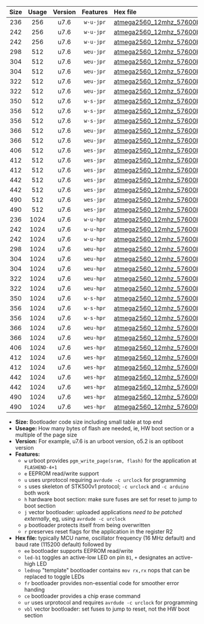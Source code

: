 |Size|Usage|Version|Features|Hex file|
|:-:|:-:|:-:|:-:|:--|
|236|256|u7.6|`w-u-jpr`|[atmega2560_12mhz_57600bps_ur_vbl.hex](https://raw.githubusercontent.com/stefanrueger/urboot/main/atmega2560_12mhz_57600bps_ur_vbl.hex)|
|242|256|u7.6|`w-u-jpr`|[atmega2560_12mhz_57600bps_led+b7_ur_vbl.hex](https://raw.githubusercontent.com/stefanrueger/urboot/main/atmega2560_12mhz_57600bps_led+b7_ur_vbl.hex)|
|242|256|u7.6|`w-u-jpr`|[atmega2560_12mhz_57600bps_lednop_ur_vbl.hex](https://raw.githubusercontent.com/stefanrueger/urboot/main/atmega2560_12mhz_57600bps_lednop_ur_vbl.hex)|
|298|512|u7.6|`weu-jpr`|[atmega2560_12mhz_57600bps_ee_ur_vbl.hex](https://raw.githubusercontent.com/stefanrueger/urboot/main/atmega2560_12mhz_57600bps_ee_ur_vbl.hex)|
|304|512|u7.6|`weu-jpr`|[atmega2560_12mhz_57600bps_ee_led+b7_ur_vbl.hex](https://raw.githubusercontent.com/stefanrueger/urboot/main/atmega2560_12mhz_57600bps_ee_led+b7_ur_vbl.hex)|
|304|512|u7.6|`weu-jpr`|[atmega2560_12mhz_57600bps_ee_lednop_ur_vbl.hex](https://raw.githubusercontent.com/stefanrueger/urboot/main/atmega2560_12mhz_57600bps_ee_lednop_ur_vbl.hex)|
|322|512|u7.6|`weu-jpr`|[atmega2560_12mhz_57600bps_ee_led+b7_fr_ur_vbl.hex](https://raw.githubusercontent.com/stefanrueger/urboot/main/atmega2560_12mhz_57600bps_ee_led+b7_fr_ur_vbl.hex)|
|322|512|u7.6|`weu-jpr`|[atmega2560_12mhz_57600bps_ee_lednop_fr_ur_vbl.hex](https://raw.githubusercontent.com/stefanrueger/urboot/main/atmega2560_12mhz_57600bps_ee_lednop_fr_ur_vbl.hex)|
|350|512|u7.6|`w-s-jpr`|[atmega2560_12mhz_57600bps_vbl.hex](https://raw.githubusercontent.com/stefanrueger/urboot/main/atmega2560_12mhz_57600bps_vbl.hex)|
|356|512|u7.6|`w-s-jpr`|[atmega2560_12mhz_57600bps_led+b7_vbl.hex](https://raw.githubusercontent.com/stefanrueger/urboot/main/atmega2560_12mhz_57600bps_led+b7_vbl.hex)|
|356|512|u7.6|`w-s-jpr`|[atmega2560_12mhz_57600bps_lednop_vbl.hex](https://raw.githubusercontent.com/stefanrueger/urboot/main/atmega2560_12mhz_57600bps_lednop_vbl.hex)|
|366|512|u7.6|`weu-jpr`|[atmega2560_12mhz_57600bps_ee_led+b7_fr_ce_ur_vbl.hex](https://raw.githubusercontent.com/stefanrueger/urboot/main/atmega2560_12mhz_57600bps_ee_led+b7_fr_ce_ur_vbl.hex)|
|366|512|u7.6|`weu-jpr`|[atmega2560_12mhz_57600bps_ee_lednop_fr_ce_ur_vbl.hex](https://raw.githubusercontent.com/stefanrueger/urboot/main/atmega2560_12mhz_57600bps_ee_lednop_fr_ce_ur_vbl.hex)|
|406|512|u7.6|`wes-jpr`|[atmega2560_12mhz_57600bps_ee_vbl.hex](https://raw.githubusercontent.com/stefanrueger/urboot/main/atmega2560_12mhz_57600bps_ee_vbl.hex)|
|412|512|u7.6|`wes-jpr`|[atmega2560_12mhz_57600bps_ee_led+b7_vbl.hex](https://raw.githubusercontent.com/stefanrueger/urboot/main/atmega2560_12mhz_57600bps_ee_led+b7_vbl.hex)|
|412|512|u7.6|`wes-jpr`|[atmega2560_12mhz_57600bps_ee_lednop_vbl.hex](https://raw.githubusercontent.com/stefanrueger/urboot/main/atmega2560_12mhz_57600bps_ee_lednop_vbl.hex)|
|442|512|u7.6|`wes-jpr`|[atmega2560_12mhz_57600bps_ee_led+b7_fr_vbl.hex](https://raw.githubusercontent.com/stefanrueger/urboot/main/atmega2560_12mhz_57600bps_ee_led+b7_fr_vbl.hex)|
|442|512|u7.6|`wes-jpr`|[atmega2560_12mhz_57600bps_ee_lednop_fr_vbl.hex](https://raw.githubusercontent.com/stefanrueger/urboot/main/atmega2560_12mhz_57600bps_ee_lednop_fr_vbl.hex)|
|490|512|u7.6|`wes-jpr`|[atmega2560_12mhz_57600bps_ee_led+b7_fr_ce_vbl.hex](https://raw.githubusercontent.com/stefanrueger/urboot/main/atmega2560_12mhz_57600bps_ee_led+b7_fr_ce_vbl.hex)|
|490|512|u7.6|`wes-jpr`|[atmega2560_12mhz_57600bps_ee_lednop_fr_ce_vbl.hex](https://raw.githubusercontent.com/stefanrueger/urboot/main/atmega2560_12mhz_57600bps_ee_lednop_fr_ce_vbl.hex)|
|236|1024|u7.6|`w-u-hpr`|[atmega2560_12mhz_57600bps_ur.hex](https://raw.githubusercontent.com/stefanrueger/urboot/main/atmega2560_12mhz_57600bps_ur.hex)|
|242|1024|u7.6|`w-u-hpr`|[atmega2560_12mhz_57600bps_led+b7_ur.hex](https://raw.githubusercontent.com/stefanrueger/urboot/main/atmega2560_12mhz_57600bps_led+b7_ur.hex)|
|242|1024|u7.6|`w-u-hpr`|[atmega2560_12mhz_57600bps_lednop_ur.hex](https://raw.githubusercontent.com/stefanrueger/urboot/main/atmega2560_12mhz_57600bps_lednop_ur.hex)|
|298|1024|u7.6|`weu-hpr`|[atmega2560_12mhz_57600bps_ee_ur.hex](https://raw.githubusercontent.com/stefanrueger/urboot/main/atmega2560_12mhz_57600bps_ee_ur.hex)|
|304|1024|u7.6|`weu-hpr`|[atmega2560_12mhz_57600bps_ee_led+b7_ur.hex](https://raw.githubusercontent.com/stefanrueger/urboot/main/atmega2560_12mhz_57600bps_ee_led+b7_ur.hex)|
|304|1024|u7.6|`weu-hpr`|[atmega2560_12mhz_57600bps_ee_lednop_ur.hex](https://raw.githubusercontent.com/stefanrueger/urboot/main/atmega2560_12mhz_57600bps_ee_lednop_ur.hex)|
|322|1024|u7.6|`weu-hpr`|[atmega2560_12mhz_57600bps_ee_led+b7_fr_ur.hex](https://raw.githubusercontent.com/stefanrueger/urboot/main/atmega2560_12mhz_57600bps_ee_led+b7_fr_ur.hex)|
|322|1024|u7.6|`weu-hpr`|[atmega2560_12mhz_57600bps_ee_lednop_fr_ur.hex](https://raw.githubusercontent.com/stefanrueger/urboot/main/atmega2560_12mhz_57600bps_ee_lednop_fr_ur.hex)|
|350|1024|u7.6|`w-s-hpr`|[atmega2560_12mhz_57600bps.hex](https://raw.githubusercontent.com/stefanrueger/urboot/main/atmega2560_12mhz_57600bps.hex)|
|356|1024|u7.6|`w-s-hpr`|[atmega2560_12mhz_57600bps_led+b7.hex](https://raw.githubusercontent.com/stefanrueger/urboot/main/atmega2560_12mhz_57600bps_led+b7.hex)|
|356|1024|u7.6|`w-s-hpr`|[atmega2560_12mhz_57600bps_lednop.hex](https://raw.githubusercontent.com/stefanrueger/urboot/main/atmega2560_12mhz_57600bps_lednop.hex)|
|366|1024|u7.6|`weu-hpr`|[atmega2560_12mhz_57600bps_ee_led+b7_fr_ce_ur.hex](https://raw.githubusercontent.com/stefanrueger/urboot/main/atmega2560_12mhz_57600bps_ee_led+b7_fr_ce_ur.hex)|
|366|1024|u7.6|`weu-hpr`|[atmega2560_12mhz_57600bps_ee_lednop_fr_ce_ur.hex](https://raw.githubusercontent.com/stefanrueger/urboot/main/atmega2560_12mhz_57600bps_ee_lednop_fr_ce_ur.hex)|
|406|1024|u7.6|`wes-hpr`|[atmega2560_12mhz_57600bps_ee.hex](https://raw.githubusercontent.com/stefanrueger/urboot/main/atmega2560_12mhz_57600bps_ee.hex)|
|412|1024|u7.6|`wes-hpr`|[atmega2560_12mhz_57600bps_ee_led+b7.hex](https://raw.githubusercontent.com/stefanrueger/urboot/main/atmega2560_12mhz_57600bps_ee_led+b7.hex)|
|412|1024|u7.6|`wes-hpr`|[atmega2560_12mhz_57600bps_ee_lednop.hex](https://raw.githubusercontent.com/stefanrueger/urboot/main/atmega2560_12mhz_57600bps_ee_lednop.hex)|
|442|1024|u7.6|`wes-hpr`|[atmega2560_12mhz_57600bps_ee_led+b7_fr.hex](https://raw.githubusercontent.com/stefanrueger/urboot/main/atmega2560_12mhz_57600bps_ee_led+b7_fr.hex)|
|442|1024|u7.6|`wes-hpr`|[atmega2560_12mhz_57600bps_ee_lednop_fr.hex](https://raw.githubusercontent.com/stefanrueger/urboot/main/atmega2560_12mhz_57600bps_ee_lednop_fr.hex)|
|490|1024|u7.6|`wes-hpr`|[atmega2560_12mhz_57600bps_ee_led+b7_fr_ce.hex](https://raw.githubusercontent.com/stefanrueger/urboot/main/atmega2560_12mhz_57600bps_ee_led+b7_fr_ce.hex)|
|490|1024|u7.6|`wes-hpr`|[atmega2560_12mhz_57600bps_ee_lednop_fr_ce.hex](https://raw.githubusercontent.com/stefanrueger/urboot/main/atmega2560_12mhz_57600bps_ee_lednop_fr_ce.hex)|

- **Size:** Bootloader code size including small table at top end
- **Useage:** How many bytes of flash are needed, ie, HW boot section or a multiple of the page size
- **Version:** For example, u7.6 is an urboot version, o5.2 is an optiboot version
- **Features:**
  + `w` urboot provides `pgm_write_page(sram, flash)` for the application at `FLASHEND-4+1`
  + `e` EEPROM read/write support
  + `u` uses urprotocol requiring `avrdude -c urclock` for programming
  + `s` uses skeleton of STK500v1 protocol; `-c urclock` and `-c arduino` both work
  + `h` hardware boot section: make sure fuses are set for reset to jump to boot section
  + `j` vector bootloader: uploaded applications *need to be patched externally*, eg, using `avrdude -c urclock`
  + `p` bootloader protects itself from being overwritten
  + `r` preserves reset flags for the application in the register R2
- **Hex file:** typically MCU name, oscillator frequency (16 MHz default) and baud rate (115200 default) followed by
  + `ee` bootloader supports EEPROM read/write
  + `led-b1` toggles an active-low LED on pin `B1`, `+` designates an active-high LED
  + `lednop` "template" bootloader contains `mov rx,rx` nops that can be replaced to toggle LEDs
  + `fr` bootloader provides non-essential code for smoother error handing
  + `ce` bootloader provides a chip erase command
  + `ur` uses urprotocol and requires `avrdude -c urclock` for programming
  + `vbl` vector bootloader: set fuses to jump to reset, not the HW boot section

